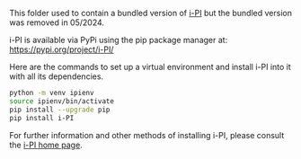 This folder used to contain a bundled version of [i-PI](https://ipi-code.org)
but the bundled version was removed in 05/2024.

i-PI is available via PyPi using the pip package manager at:
https://pypi.org/project/i-PI/

Here are the commands to set up a virtual environment and
install i-PI into it with all its dependencies.

``` sh
python -m venv ipienv
source ipienv/bin/activate
pip install --upgrade pip
pip install i-PI
```

For further information and other methods of installing i-PI,
please consult the [i-PI home page](https://ipi-code.org).
